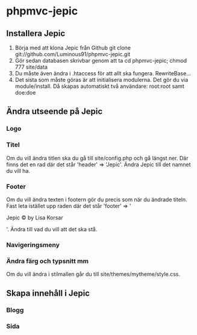 phpmvc-jepic
============

## Installera Jepic

1. Börja med att klona Jepic från Github git clone git://github.com/Luminous91/phpmvc-jepic.git
2. Gör sedan databasen skrivbar genom att ta cd phpmvc-jepic; chmod 777 site/data
3. Du måste även ändra i .htaccess för att allt ska fungera. RewriteBase...
4. Det sista som måste göras är att initialisera modulerna. Det gör du via module/install. Då skapas automatiskt två användare: root:root samt doe:doe

## Ändra utseende på Jepic

### Logo

### Titel
Om du vill ändra titlen ska du gå till site/config.php och gå längst ner. Där finns det en rad där det står 'header' => 'Jepic'. Ändra Jepic till det namnet du vill ha.

### Footer
Om du vill ändra texten i footern gör du precis som när du ändrade titeln. Fast leta istället upp raden där det står 
'footer' => '<p>Jepic &copy; by Lisa Korsar</p>'. Ändra till vad du vill att det ska stå.

### Navigeringsmeny

### Ändra färg och typsnitt mm
Om du vill ändra i stilmallen går du till site/themes/mytheme/style.css. 

## Skapa innehåll i Jepic

### Blogg

### Sida
